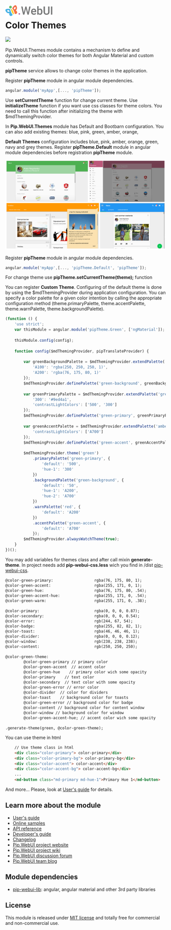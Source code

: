 # <img src="https://github.com/pip-webui/pip-webui/raw/master/doc/Logo.png" alt="Pip.WebUI Logo" style="max-width:30%"> <br/> Color Themes

![](https://img.shields.io/badge/license-MIT-blue.svg)

Pip.WebUI.Themes module contains a mechanism to define and dynamically switch color themes for both Angular Material and custom controls.

**pipTheme** service allows to change color themes in the application.

Register **pipTheme** module in angular module dependencies.
```javascript
angular.module('myApp',[..., 'pipTheme']);
```
Use **setCurrentTheme** function for change current theme.
Use **initializeTheme** function if you want use css classes for theme colors. You need to call this function after initializing the theme with $mdThemingProvider.

In **Pip.WebUI.Themes** module has Default and Bootbarn configuration. You can also add existing themes: blue, pink, green, amber, orange, 

**Default Themes** configuration includes blue, pink, amber, orange, green, navy and grey themes.
Register **pipTheme.Default** module in angular module dependencies before registration **pipTheme** module.

<img src="doc/images/img_default.jpg"/>

Register **pipTheme** module in angular module dependencies.
```javascript
angular.module('myApp',[..., 'pipTheme.Default', 'pipTheme']);
```

For change theme use **pipTheme.setCurrentTheme(theme);** function

You can register **Custom Theme**. 
Configuring of the default theme is done by using the $mdThemingProvider during application configuration.
You can specify a color palette for a given color intention by calling the appropriate configuration method (theme.primaryPalette, theme.accentPalette, theme.warnPalette, theme.backgroundPalette).

```javascript
(function () {
    'use strict';
    var thisModule = angular.module('pipTheme.Green', ['ngMaterial']);

    thisModule.config(config);

    function config($mdThemingProvider, pipTranslateProvider) {

        var greenBackgroundPalette = $mdThemingProvider.extendPalette('grey', {
            'A100': 'rgba(250, 250, 250, 1)',
            'A200': 'rgba(76, 175, 80, 1)'
        });
        $mdThemingProvider.definePalette('green-background', greenBackgroundPalette);

        var greenPrimaryPalette = $mdThemingProvider.extendPalette('green', {
            '300': '#9ed4a1',
            'contrastLightColors': ['500', '300']
        });
        $mdThemingProvider.definePalette('green-primary', greenPrimaryPalette);

        var greenAccentPalette = $mdThemingProvider.extendPalette('amber', {
            'contrastLightColors': ['A700']
        });
        $mdThemingProvider.definePalette('green-accent', greenAccentPalette);

        $mdThemingProvider.theme('green')
            .primaryPalette('green-primary', {
                'default': '500',
                'hue-1': '300'
            })
            .backgroundPalette('green-background', {
                'default': '50',  
                'hue-1': 'A200',  
                'hue-2': 'A700'   
            })
            .warnPalette('red', {
                'default': 'A200'
            })
            .accentPalette('green-accent', {
                'default': 'A700'
            });
        $mdThemingProvider.alwaysWatchTheme(true);
    }
})();
```

You may add variables for themes class and after call mixin **generate-theme**.
In project needs add **pip-webui-css.less** wich you find in /dist [pip-webui-css](https://github.com/pip-webui/pip-webui-css).

```less
@color-green-primary:                  rgba(76, 175, 80, 1);
@color-green-accent:                   rgba(255, 171, 0, 1);
@color-green-hue:                      rgba(76, 175, 80, .54);
@color-green-accent-hue:               rgba(255, 171, 0, .54);
@color-green-warm:                     rgba(255, 171, 0, .38);

@color-primary:                        rgba(0, 0, 0, 0.87);
@color-secondary:                      rgba(0, 0, 0, 0.54);
@color-error:                          rgb(244, 67, 54);
@color-badge:                          rgba(255, 82, 82, 1);
@color-toast:                          rgba(46, 46, 46, 1);
@color-divider:                        rgba(0, 0, 0, 0.12);
@color-window:                         rgb(238, 238, 238);
@color-content:                        rgb(250, 250, 250);

@color-green-theme:
        @color-green-primary // primary color
        @color-green-accent  // accent color
        @color-green-hue    // primary color wich some opacity
        @color-primary    // text color  
        @color-secondary  // text color with some opacity 
        @color-green-error // error color
        @color-divider  // color for dividers  
        @color-toast    // background color for toasts    
        @color-green-error // background color for badge   
        @color-content // background color for content window
        @color-window // background color for window
        @color-green-accent-hue; // accent color wich some opacity

.generate-theme(green, @color-green-theme);
```

You can use theme in html
```html
    // Use theme class in html
    <div class="color-primary"> color-primary</div>
    <div class="color-primary-bg"> color-primary-bg</div>
    <div class="color-accent"> color-accent</div>
    <div class="color-accent-bg"> color-accent-bg</div>
    ...
    <md-button class="md-primary md-hue-1">Primary Hue 1</md-button>
```

And more... Please, look at [User's guide](https://github.com/pip-webui/pip-webui-themes/blob/master/doc/UsersGuide.md) for details.

## Learn more about the module

- [User's guide](https://github.com/pip-webui/pip-webui-themes/blob/master/doc/UsersGuide.md)
- [Online samples](http://webui.pipdevs.com/pip-webui-themes/index.html)
- [API reference](http://webui-api.pipdevs.com/pip-webui-themes/index.html)
- [Developer's guide](https://github.com/pip-webui/pip-webui-themes/blob/master/doc/DevelopersGuide.md)
- [Changelog](https://github.com/pip-webui/pip-webui-themes/blob/master/CHANGELOG.md)
- [Pip.WebUI project website](http://www.pipwebui.org)
- [Pip.WebUI project wiki](https://github.com/pip-webui/pip-webui/wiki)
- [Pip.WebUI discussion forum](https://groups.google.com/forum/#!forum/pip-webui)
- [Pip.WebUI team blog](https://pip-webui.blogspot.com/)

## <a name="dependencies"></a>Module dependencies

* [pip-webui-lib](https://github.com/pip-webui/pip-webui-lib): angular, angular material and other 3rd party libraries

## <a name="license"></a>License

This module is released under [MIT license](License) and totally free for commercial and non-commercial use.
